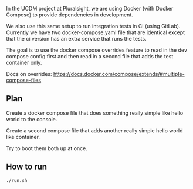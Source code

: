 In the UCDM project at Pluralsight, we are using Docker (with Docker Compose) to provide dependencies in development.

We also use this same setup to run integration tests in CI (using GitLab). Currently we have two docker-compose.yaml file that are identical except that the ci version has an extra service that runs the tests.

The goal is to use the docker compose overrides feature to read in the dev compose config first and then read in a second file that adds the test container only.

Docs on overrides: https://docs.docker.com/compose/extends/#multiple-compose-files

## Plan

Create a docker compose file that does something really simple like hello world to the console.

Create a second compose file that adds another really simple hello world like container.

Try to boot them both up at once.

## How to run

`./run.sh`